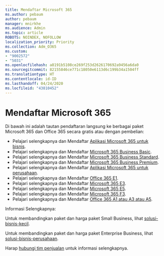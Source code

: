 ```yaml
---
title: Mendaftar Microsoft 365
ms.author: pebaum
author: pebaum
manager: mnirkhe
ms.audience: Admin
ms.topic: article
ROBOTS: NOINDEX, NOFOLLOW
localization_priority: Priority
ms.collection: Adm_O365
ms.custom:
- "9002572"
- "5031"
ms.openlocfilehash: a8191b5108ce269f253d2626170692a9456a6da0
ms.sourcegitcommit: 82155846ce771c18050e6113d6c199b34a1504ff
ms.translationtype: HT
ms.contentlocale: id-ID
ms.lasthandoff: 04/24/2020
ms.locfileid: "43810452"
---
```

# <a name="sign-up-for-microsoft-365"></a>Mendaftar Microsoft 365

Di bawah ini adalah tautan pendaftaran langsung ke berbagai paket Microsoft 365 dan Office 365 secara gratis atau dengan pembelian:

- Pelajari selengkapnya dan Mendaftar [Aplikasi Microsoft 365 untuk bisnis](https://products.office.com/business/office-365-business?activetab=pivot%3aoverviewtab).
- Pelajari selengkapnya dan Mendaftar [Microsoft 365 Business Basic](https://products.office.com/business/office-365-business-essentials?activetab=pivot%3aoverviewtab).
- Pelajari selengkapnya dan Mendaftar [Microsoft 365 Business Standard](https://products.office.com/business/office-365-business-premium?activetab=pivot%3aoverviewtab).
- Pelajari selengkapnya dan Mendaftar [Microsoft 365 Business Premium](https://www.microsoft.com/microsoft-365/business/microsoft-365-business?activetab=pivot%3aoverviewtab).
- Pelajari selengkapnya dan Mendaftar [Aplikasi Microsoft 365 untuk perusahaan](https://products.office.com/business/office-365-proplus-product?activetab=pivot%3aoverviewtab).
- Pelajari selengkapnya dan Mendaftar [Office 365 E1](https://www.microsoft.com/microsoft-365/business/office-365-enterprise-e1-business-software?activetab=pivot:overviewtab).
- Pelajari selengkapnya dan Mendaftar [Microsoft 365 E3](https://www.microsoft.com/microsoft-365/enterprise-e3-business-software).
- Pelajari selengkapnya dan Mendaftar [Microsoft 365 E5](https://www.microsoft.com/microsoft-365/enterprise-e5-business-software?activetab=pivot%3aoverviewtab).
- Pelajari selengkapnya dan Mendaftar [Microsoft 365 F3](https://www.microsoft.com/microsoft-365/microsoft-365-enterprise-f3?activetab=pivot%3aoverviewtab).
- Pelajari selengkapnya dan Mendaftar [Office 365 A1 atau A3 atau A5](https://www.microsoft.com/microsoft-365/academic/compare-office-365-education-plans?activetab=tab:primaryr1).

Informasi Selengkapnya:

Untuk membandingkan paket dan harga paket Small Business, lihat [solusi-bisnis-kecil](https://products.office.com/business/small-business-solutions#office-ContentAreaHeadingTemplate-1cuvapm).

Untuk membandingkan paket dan harga paket Enterprise Business, lihat [solusi-bisnis-perusahaan](https://www.microsoft.com/microsoft-365/business/compare-more-office-365-for-business-plans).

Harap [hubungi tim penjualan](https://go.microsoft.com/fwlink/?linkid=2127718) untuk informasi selengkapnya.
